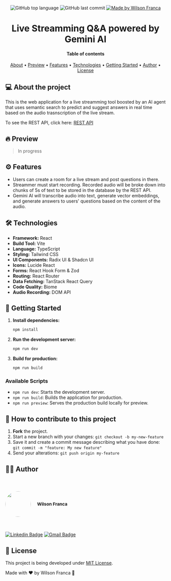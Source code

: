 <p align="center">
  <img alt="GitHub top language" src="https://img.shields.io/github/languages/top/wilsonfsouza/live-q-and-a>
  <a href="https://github.com/wilsonfsouza/live-q-and-a/commits/main">
    <img alt="GitHub last commit" src="https://img.shields.io/github/last-commit/wilsonfsouza/live-q-and-a>
  </a>

   <img alt="License" src="https://img.shields.io/badge/license-MIT-%23F26C6C">

  <a href="https://www.linkedin.com/in/wilsonfsouza/">
    <img alt="Made by Wilson Franca" src="https://img.shields.io/badge/made%20by-Wilson%20Franca-%230AA186">
  </a>
</p>

<h1 align="center">
    Live Streamming Q&A powered by Gemini AI
</h1>

<h4 align="center">
  Table of contents
</h4>

<p align="center">
 <a href="#-about-the-project">About</a> •
 <a href="#-preview">Preview</a> •
 <a href="#user-content-️-features">Features</a> •
 <a href="#-technologies">Technologies</a> •
 <a href="#-getting-started">Getting Started</a> •
 <a href="#-author">Author</a> •
 <a href="#user-content--license">License</a>
</p>

## 💻 About the project

This is the web application for a live streamming tool boosted by an AI agent that uses semantic search to predict and suggest answers in real time based on the audio trasnscription of the live stream.

To see the REST API, click here: [REST API](https://github.com/wilsonfsouza/live-stream-agent)

## 🔥 Preview

> In progress

## ⚙️ Features

- Users can create a room for a live stream and post questions in there.
- Streammer must start recording.
  Recorded audio will be broke down into chunks of 5s of text to be stored in the database by the REST API.
- Gemini AI will transcribe audio into text, generate vector embeddings, and generate answers to users' questions based on the content of the audio.

## 🛠 Technologies

- **Framework:** React
- **Build Tool:** Vite
- **Language:** TypeScript
- **Styling:** Tailwind CSS
- **UI Components:** Radix UI & Shadcn UI
- **Icons:** Lucide React
- **Forms:** React Hook Form & Zod
- **Routing:** React Router
- **Data Fetching:** TanStack React Query
- **Code Quality:** Biome
- **Audio Recording:** DOM API

## 🚀 Getting Started

1.  **Install dependencies:**

    ```bash
    npm install
    ```

2.  **Run the development server:**

    ```bash
    npm run dev
    ```

3.  **Build for production:**
    ```bash
    npm run build
    ```

### Available Scripts

- `npm run dev`: Starts the development server.
- `npm run build`: Builds the application for production.
- `npm run preview`: Serves the production build locally for preview.

## 💪 How to contribute to this project

1. **Fork** the project.
2. Start a new branch with your changes: `git checkout -b my-new-feature`
3. Save it and create a commit message describing what you have done: `git commit -m "feature: My new feature"`
4. Send your alterations: `git push origin my-feature`

## 👨‍💻 Author

<br/>
<h3 style="display: flex; align-items: center; justify-content: flex-start;">
 <img style="border-radius: 50%; margin-right: 20px; width: 80px;" src="https://avatars0.githubusercontent.com/u/21347383?s=460&u=fdb399c92e369762d45d6495cbd2e87eef9e4d65&v=4" width="100px;" alt=""/>
 <br />
 <sub>Wilson Franca</sub></h3>
 <br />

[![Linkedin Badge](https://img.shields.io/badge/-Wilson-blue?style=flat-square&logo=Linkedin&logoColor=white&link=https://www.linkedin.com/in/wilsonfsouza/)](https://www.linkedin.com/in/wilsonfsouza/)
[![Gmail Badge](https://img.shields.io/badge/-wilson.franca.92@gmail.com-c14438?style=flat-square&logo=Gmail&logoColor=white&link=mailto:wilson.franca.92@gmail.com)](mailto:wilson.franca.92@gmail.com)

## 📝 License

This project is being developed under [MIT License](./LICENSE).

Made with ❤️ by Wilson Franca 👋
